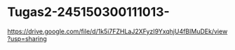 # Tugas2-245150300111013-
https://drive.google.com/file/d/1k5i7FZHLaJ2XFyzI9YxqhjU4fBIMuDEk/view?usp=sharing
